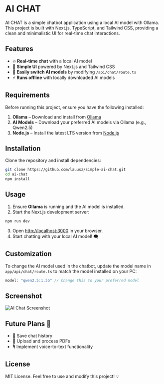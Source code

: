 # AI CHAT

AI CHAT is a simple chatbot application using a local AI model with Ollama. This project is built with Next.js, TypeScript, and Tailwind CSS, providing a clean and minimalistic UI for real-time chat interactions.

## Features

- 🔥 **Real-time chat** with a local AI model
- 🎨 **Simple UI** powered by Next.js and Tailwind CSS
- 🔄 **Easily switch AI models** by modifying `/api/chat/route.ts`
- ⚡ **Runs offline** with locally downloaded AI models

## Requirements

Before running this project, ensure you have the following installed:

1. **Ollama** – Download and install from [Ollama](https://ollama.ai/)
2. **AI Models** – Download your preferred AI models via Ollama (e.g., Qwen2.5)
3. **Node.js** – Install the latest LTS version from [Node.js](https://nodejs.org/)

## Installation

Clone the repository and install dependencies:

```sh
git clone https://github.com/lauusz/simple-ai-chat.git
cd ai-chat
npm install
```

## Usage

1. Ensure **Ollama** is running and the AI model is installed.
2. Start the Next.js development server:

```sh
npm run dev
```

3. Open [http://localhost:3000](http://localhost:3000) in your browser.
4. Start chatting with your local AI model! 🗨️

## Customization

To change the AI model used in the chatbot, update the model name in `app/api/chat/route.ts` to match the model installed on your PC:

```ts
model: "qwen2.5:1.5b" // Change this to your preferred model
```

## Screenshot

![AI Chat Screenshot](https://github.com/user-attachments/assets/2364b382-9edd-49f5-8664-551859e0e158)

## Future Plans 🚀

- 💾 Save chat history
- 📂 Upload and process PDFs
- 🎙️ Implement voice-to-text functionality

## License

MIT License. Feel free to use and modify this project! 💡

